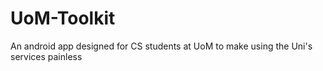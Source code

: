# UoM-Toolkit
An android app designed for CS students at UoM to make using the Uni's services painless
